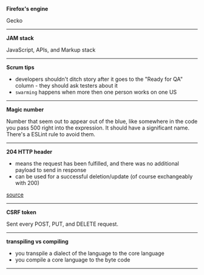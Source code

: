 **Firefox's engine**

Gecko

---

**JAM stack**

JavaScript, APIs, and Markup stack

---

**Scrum tips**

- developers shouldn't ditch story after it goes to the "Ready for QA" column - they should ask testers about it
- `swarming` happens when more then one person works on one US

---

**Magic number**

Number that seem out to appear out of the blue, like somewhere in the code you pass 500 right into the expression. It should have a significant name. There's a ESLint rule to avoid them.

---

**204 HTTP header**

- means the request has been fulfilled, and there was no additional payload to send in response
- can be used for a successful deletion/update (of course exchangeably with 200)

[source](https://httpstatuses.com/204)

---

**CSRF token**

Sent every POST, PUT, and DELETE request.

---

**transpiling vs compiling**

- you transpile a dialect of the language to the core language
- you compile a core language to the byte code

---
